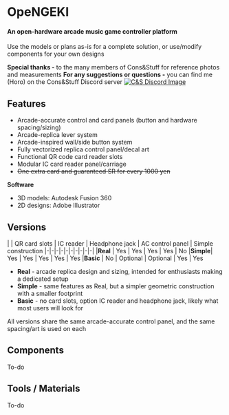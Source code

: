 # OpeNGEKI
#### An open-hardware arcade music game controller platform
Use the models or plans as-is for a complete solution, or use/modify components for your own designs

**Special thanks -** to the many members of Cons&Stuff for reference photos and measurements
**For any suggestions or questions -** you can find me (Horo) on the Cons&Stuff Discord server
[![C&S Discord Image](https://discordapp.com/api/guilds/101851954677837824/widget.png?style=banner2)](https://discord.gg/82C3ccxPr7)

## Features

- Arcade-accurate control and card panels (button and hardware spacing/sizing)
- Arcade-replica lever system
- Arcade-inspired wall/side button system
- Fully vectorized replica control panel/decal art
- Functional QR code card reader slots
- Modular IC card reader panel/carriage
- ~~One extra card and guaranteed SR for every 1000 yen~~

**Software**
- 3D models: Autodesk Fusion 360
- 2D designs: Adobe Illustrator

## Versions

| | QR card slots | IC reader | Headphone jack | AC control panel | Simple construction
|-|-|-|-|-|-|-|-|-|-|
|**Real**  | Yes | Yes | Yes | Yes | No
|**Simple**| Yes | Yes | Yes | Yes | Yes
|**Basic** | No | Optional | Optional | Yes | Yes


- **Real** - arcade replica design and sizing, intended for enthusiasts making a dedicated setup
- **Simple** - same features as Real, but a simpler geometric construction with a smaller footprint
- **Basic** - no card slots, option IC reader and headphone jack, likely what most users will look for

All versions share the same arcade-accurate control panel, and the same spacing/art is used on each

## Components

To-do

## Tools / Materials

To-do